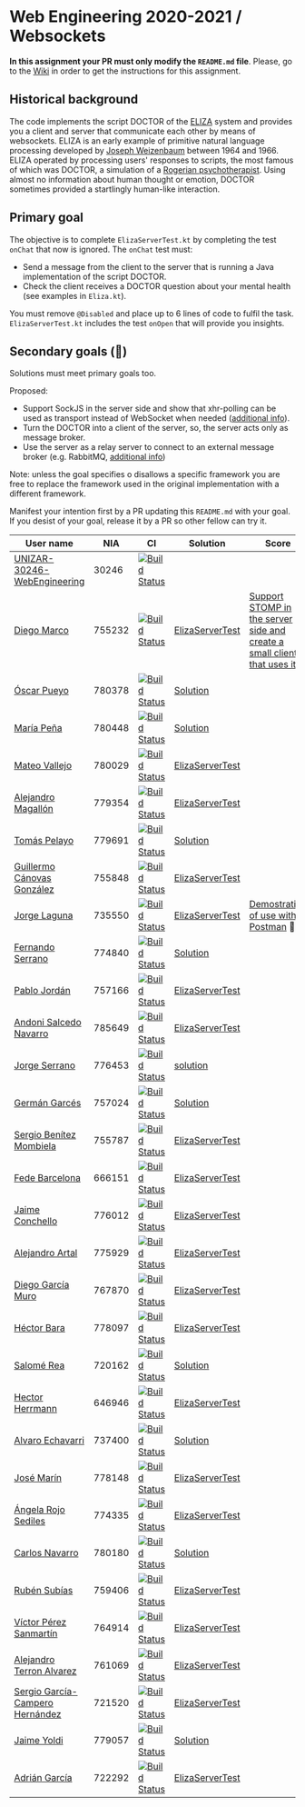 # Web Engineering 2020-2021 / Websockets
**In this assignment your PR must only modify the `README.md` file**.
Please, go to the [Wiki](https://github.com/UNIZAR-30246-WebEngineering/lab4-websockets/wiki) in order to get the instructions for this assignment.

## Historical background

The code implements the script DOCTOR of the [ELIZA](https://en.wikipedia.org/wiki/ELIZA) system and provides you a client and server that communicate each other by means of websockets.
ELIZA is an early example of primitive natural language processing developed by [Joseph Weizenbaum](https://en.wikipedia.org/wiki/Joseph_Weizenbaum) between 1964 and 1966.
ELIZA operated by processing users' responses to scripts, the most famous of which was DOCTOR, a simulation of a [Rogerian psychotherapist](https://en.wikipedia.org/wiki/Person-centered_therapy).
Using almost no information about human thought or emotion, DOCTOR sometimes provided a startlingly human-like interaction.

## Primary goal

The objective is to complete `ElizaServerTest.kt` by completing the test `onChat` that now is ignored.
The `onChat` test must:

* Send a message from the client to the server that is running a Java implementation of the script DOCTOR.
* Check the client receives a DOCTOR question about your mental health (see examples in `Eliza.kt`).

You must remove `@Disabled` and place up to 6 lines of code to fulfil the task.
`ElizaServerTest.kt` includes the test `onOpen` that will provide you insights.

## Secondary goals (:gift:)

Solutions must meet primary goals too.

Proposed:

- Support SockJS in the server side and show that xhr-polling can be used as transport instead of WebSocket when needed ([additional info](https://docs.spring.io/spring-framework/docs/current/reference/html/web.html#websocket-fallback-sockjs-client)).
- Turn the DOCTOR into a client of the server, so, the server acts only as message broker.
- Use the server as a relay server to connect to an external message broker (e.g. RabbitMQ, [additional info](https://docs.spring.io/spring-framework/docs/current/reference/html/web.html#websocket-stomp-handle-broker-relay))

Note: unless the goal specifies o disallows a specific framework you are free to replace the framework used in the original implementation with a different framework.

Manifest your intention first by a PR updating this `README.md` with your goal.
If you desist of your goal, release it by a PR so other fellow can try it.

| User name | NIA | CI | Solution | Score |
|--------|-----------|------|--------------|-------------|
|[UNIZAR-30246-WebEngineering](https://github.com/UNIZAR-30246-WebEngineering/lab4-websockets) | 30246 | [![Build Status](https://github.com/UNIZAR-30246-WebEngineering/lab4-websockets/actions/workflows/ci.yml/badge.svg)](https://github.com/UNIZAR-30246-WebEngineering/lab4-websockets/actions/workflows/ci.yml) |
|[Diego Marco](https://github.com/dmarcob/lab4-websockets/tree/test) | 755232 | [![Build Status](https://github.com/dmarcob/lab4-websockets/actions/workflows/ci.yml/badge.svg)](https://github.com/dmarcob/lab4-websockets/actions/workflows/ci.yml) | [ElizaServerTest](https://github.com/dmarcob/lab4-websockets/blob/test/src/test/kotlin/websockets/ElizaServerTest.kt) | [Support STOMP in the server side and create a small client that uses it](https://github.com/dmarcob/lab4-websockets/blob/gift/documentation.md) :gift:
|[Óscar Pueyo](https://github.com/iksopo/lab4-websockets) | 780378 | [![Build Status](https://github.com/iksopo/lab4-websockets/actions/workflows/ci.yml/badge.svg)](https://github.com/iksopo/lab4-websockets/actions/workflows/ci.yml) | [Solution](https://github.com/iksopo/lab4-websockets/blob/test/src/test/kotlin/websockets/ElizaServerTest.kt)
|[María Peña](https://github.com/Keyleth8/lab4-websockets/tree/test) | 780448 | [![Build Status](https://github.com/Keyleth8/lab4-websockets/actions/workflows/ci.yml/badge.svg)](https://github.com/Keyleth8/lab4-websockets/actions/workflows/ci.yml) | [Solution](https://github.com/Keyleth8/lab4-websockets/blob/test/src/test/kotlin/websockets/ElizaServerTest.kt) |
|[Mateo Vallejo](https://github.com/CursedR3N/lab4-websockets) | 780029 | [![Build Status](https://github.com/CursedR3N/lab4-websockets/actions/workflows/ci.yml/badge.svg)](https://github.com/CursedR3N/lab4-websockets/actions/workflows/ci.yml) | [ElizaServerTest](https://github.com/CursedR3N/lab4-websockets/blob/test/src/test/kotlin/websockets/ElizaServerTest.kt) |
|[Alejandro Magallón](https://github.com/alecron/lab4-websockets/tree/test) | 779354 | [![Build Status](https://github.com/alecron/lab4-websockets/actions/workflows/ci.yml/badge.svg)](https://github.com/alecron/lab4-websockets/actions/workflows/ci.yml) | [ElizaServerTest](https://github.com/alecron/lab4-websockets/blob/test/src/test/kotlin/websockets/ElizaServerTest.kt)
|[Tomás Pelayo](https://github.com/Tomenos18/lab4-websockets) | 779691 | [![Build Status](https://github.com/Tomenos18/lab4-websockets/actions/workflows/ci.yml/badge.svg)](https://github.com/Tomenos18/lab4-websockets/actions/workflows/ci.yml) | [Solution](https://github.com/Tomenos18/lab4-websockets/blob/test/src/test/kotlin/websockets/ElizaServerTest.kt)
|[Guillermo Cánovas González](https://github.com/guillecanovas/lab4-websockets) | 755848 | [![Build Status](https://github.com/guillecanovas/lab4-websockets/actions/workflows/ci.yml/badge.svg)](https://github.com/guillecanovas/lab4-websockets/actions/workflows/ci.yml) | [ElizaServerTest](https://github.com/guillecanovas/lab4-websockets/blob/test/src/test/kotlin/websockets/ElizaServerTest.kt)
|[Jorge Laguna](https://github.com/topopelon/lab4-websockets/tree/test) | 735550 | [![Build Status](https://github.com/topopelon/lab4-websockets/actions/workflows/ci.yml/badge.svg)](https://github.com/topopelon/lab4-websockets/actions/workflows/ci.yml) | [ElizaServerTest](https://github.com/topopelon/lab4-websockets/blob/test/src/test/kotlin/websockets/ElizaServerTest.kt) | [Demostration of use with Postman](https://github.com/topopelon/lab4-websockets/blob/test/description.md) :gift:
|[Fernando Serrano](https://github.com/Feer93/lab4-websockets) | 774840 | [![Build Status](https://github.com/Feer93/lab4-websockets/actions/workflows/ci.yml/badge.svg)](https://github.com/Feer93/lab4-websockets/actions/workflows/ci.yml) | [Solution](https://github.com/Feer93/lab4-websockets/blob/test/src/test/kotlin/websockets/ElizaServerTest.kt)
|[Pablo Jordán](https://github.com/pabloJordan24/lab4-websockets/tree/test) | 757166 | [![Build Status](https://github.com/pabloJordan24/lab4-websockets/actions/workflows/ci.yml/badge.svg)](https://github.com/pabloJordan24/lab4-websockets/actions/workflows/ci.yml) | [ElizaServerTest](https://github.com/pabloJordan24/lab4-websockets/blob/test/src/test/kotlin/websockets/ElizaServerTest.kt)
|[Andoni Salcedo Navarro](https://github.com/AndoniSalcedo/lab4-websockets) | 785649 | [![Build Status](https://github.com/AndoniSalcedo/lab4-websockets/actions/workflows/ci.yml/badge.svg)](https://github.com/AndoniSalcedo/lab4-websockets/actions/workflows/ci.yml) | [ElizaServerTest](https://github.com/AndoniSalcedo/lab4-websockets/blob/test/src/test/kotlin/websockets/ElizaServerTest.kt)
|[Jorge Serrano](https://github.com/zgzserrano/lab4-websockets) | 776453 | [![Build Status](https://github.com/zgzserrano/lab4-websockets/actions/workflows/ci.yml/badge.svg)](https://github.com/zgzserrano/lab4-websockets/actions/workflows/ci.yml) | [solution](https://github.com/zgzserrano/lab4-websockets/blob/test/src/test/kotlin/websockets/ElizaServerTest.kt)
|[Germán Garcés](https://github.com/fntkg/lab4-websockets) | 757024 | [![Build Status](https://github.com/fntkg/lab4-websockets/actions/workflows/ci.yml/badge.svg)](https://github.com/fntkg/lab4-websockets/actions/workflows/ci.yml) | [Solution](https://github.com/fntkg/lab4-websockets/blob/test/src/test/kotlin/websockets/ElizaServerTest.kt)
|[Sergio Benítez Mombiela](https://github.com/SergioBenitez755787/lab4-websockets/tree/test) | 755787 | [![Build Status](https://github.com/SergioBenitez755787/lab4-websockets/actions/workflows/ci.yml/badge.svg)](https://github.com/SergioBenitez755787/lab4-websockets/actions/workflows/ci.yml) | [ElizaServerTest](https://github.com/SergioBenitez755787/lab4-websockets/blob/test/src/test/kotlin/websockets/ElizaServerTest.kt)
|[Fede Barcelona](https://github.com/tembleking/lab4-websockets/tree/test) | 666151 | [![Build Status](https://github.com/tembleking/lab4-websockets/actions/workflows/ci.yml/badge.svg)](https://github.com/tembleking/lab4-websockets/actions/workflows/ci.yml) | [ElizaServerTest](https://github.com/tembleking/lab4-websockets/blob/test/src/test/kotlin/websockets/ElizaServerTest.kt)
|[Jaime Conchello](https://github.com/jaimecb/lab4-websockets/tree/test) | 776012 | [![Build Status](https://github.com/jaimecb/lab4-websockets/actions/workflows/ci.yml/badge.svg)](https://github.com/jaimecb/lab4-websockets/actions/workflows/ci.yml) | [ElizaServerTest](https://github.com/jaimecb/lab4-websockets/blob/test/src/test/kotlin/websockets/ElizaServerTest.kt)
|[Alejandro Artal](https://github.com/Alejandro-Artal/lab4-websockets/tree/test) | 775929 | [![Build Status](https://github.com/Alejandro-Artal/lab4-websockets/actions/workflows/ci.yml/badge.svg)](https://github.com/Alejandro-Artal/lab4-websockets/actions/workflows/ci.yml) | [ElizaServerTest](https://github.com/Alejandro-Artal/lab4-websockets/blob/test/src/test/kotlin/websockets/ElizaServerTest.kt)
|[Diego García Muro](https://github.com/thdgm/lab4-websockets.git/tree/test) | 767870 | [![Build Status](https://github.com/thdgm/lab4-websockets/actions/workflows/ci.yml/badge.svg)](https://github.com/thdgm/lab4-websockets/actions/workflows/ci.yml) | [ElizaServerTest](https://github.com/thdgm/lab4-websockets/blob/test/src/test/kotlin/websockets/ElizaServerTest.kt)
|[Héctor Bara](https://github.com/dolansete/lab4-websockets/tree/test) | 778097 | [![Build Status](https://github.com/dolansete/lab4-websockets/actions/workflows/ci.yml/badge.svg)](https://github.com/dolansete/lab4-websockets/actions/workflows/ci.yml) | [ElizaServerTest](https://github.com/dolansete/lab4-websockets/blob/test/src/test/kotlin/websockets/ElizaServerTest.kt)
|[Salomé Rea](https://github.com/SalomeReav/lab4-websockets/tree/test)| 720162| [![Build Status](https://github.com/SalomeReav/lab4-websockets/actions/workflows/ci.yml/badge.svg)](https://github.com/SalomeReav/lab4-websockets/actions/workflows/ci.yml) | [Solution](https://github.com/SalomeReav/lab4-websockets/blob/test/src/test/kotlin/websockets/ElizaServerTest.kt)
|[Hector Herrmann](https://github.com/HNHerrmann/lab4-websockets)| 646946| [![Build Status](https://github.com/HNHerrmann/lab4-websockets/actions/workflows/ci.yml/badge.svg)](https://github.com/HNHerrmann/lab4-websockets/actions/workflows/ci.yml) | [ElizaServerTest](https://github.com/HNHerrmann/lab4-websockets/blob/test/src/test/kotlin/websockets/ElizaServerTest.kt)
|[Alvaro Echavarri](https://github.com/aechavarris/lab4-websockets)| 737400| [![Build Status](https://github.com/aechavarris/lab4-websockets/actions/workflows/ci.yml/badge.svg)](https://github.com/aechavarris/lab4-websockets/actions/workflows/ci.yml) | [Solution](https://github.com/aechavarris/lab4-websockets/blob/work/src/test/kotlin/websockets/ElizaServerTest.kt)
|[José Marín](https://github.com/jmarindiez/lab4-websockets/tree/test) | 778148 | [![Build Status](https://github.com/jmarindiez/lab4-websockets/actions/workflows/ci.yml/badge.svg)](https://github.com/jmarindiez/lab4-websockets/actions/workflows/ci.yml) | [ElizaServerTest](https://github.com/jmarindiez/lab4-websockets/blob/test/src/test/kotlin/websockets/ElizaServerTest.kt)
|[Ángela Rojo Sediles](https://github.com/angela-rs/lab4-websockets)| 774335| [![Build Status](https://github.com/angela-rs/lab4-websockets/actions/workflows/ci.yml/badge.svg)](https://github.com/angela-rs/lab4-websockets/actions/workflows/ci.yml) | [ElizaServerTest](https://github.com/angela-rs/lab4-websockets/blob/test/src/test/kotlin/websockets/ElizaServerTest.kt)
|[Carlos Navarro](https://github.com/Lulay7/lab4-websockets) | 780180 | [![Build Status](https://github.com/Lulay7/lab4-websockets/actions/workflows/ci.yml/badge.svg)](https://github.com/Lulay7/lab4-websockets/actions/workflows/ci.yml) | [Solution](https://github.com/Lulay7/lab4-websockets/blob/test/src/test/kotlin/websockets/ElizaServerTest.kt)
|[Rubén Subías](https://github.com/Gelpa99/lab4-websockets/tree/test) | 759406 | [![Build Status](https://github.com/Gelpa99/lab4-websockets/actions/workflows/ci.yml/badge.svg)](https://github.com/Gelpa99/lab4-websockets/actions/workflows/ci.yml) | [ElizaServerTest](https://github.com/Gelpa99/lab4-websockets/blob/test/src/test/kotlin/websockets/ElizaServerTest.kt)
|[Víctor Pérez Sanmartín](https://github.com/vitolo99/lab4-websockets)| 764914| [![Build Status](https://github.com/vitolo99/lab4-websockets/actions/workflows/ci.yml/badge.svg)](https://github.com/vitolo99/lab4-websockets/actions/workflows/ci.yml) | [ElizaServerTest](https://github.com/vitolo99/lab4-websockets/blob/test/src/test/kotlin/websockets/ElizaServerTest.kt)
|[Alejandro Terron Alvarez](https://github.com/Alex28499/lab4-websockets)| 761069| [![Build Status](https://github.com/Alex28499/lab4-websockets/actions/workflows/ci.yml/badge.svg)](https://github.com/Alex28499/lab4-websockets/actions/workflows/ci.yml) | [ElizaServerTest](https://github.com/Alex28499/lab4-websockets/blob/test/src/test/kotlin/websockets/ElizaServerTest.kt)
|[Sergio García-Campero Hernández](https://github.com/SergioGCH/lab4-websockets)| 721520| [![Build Status](https://github.com/SergioGCH/lab4-websockets/actions/workflows/ci.yml/badge.svg)](https://github.com/SergioGCH/lab4-websockets/actions/workflows/ci.yml) | [ElizaServerTest](https://github.com/SergioGCH/lab4-websockets/blob/test/src/test/kotlin/websockets/ElizaServerTest.kt)
|[Jaime Yoldi](https://github.com/jaimoyok/lab4-websockets) | 779057 | [![Build Status](https://github.com/jaimoyok/lab4-websockets/actions/workflows/ci.yml/badge.svg)](https://github.com/jaimoyok/lab4-websockets/actions/workflows/ci.yml) | [Solution](https://github.com/jaimoyok/lab4-websockets/blob/work/src/test/kotlin/websockets/ElizaServerTest.kt)
|[Adrián García](https://github.com/adrigaarcia/lab4-websockets/tree/test) | 722292 | [![Build Status](https://github.com/adrigaarcia/lab4-websockets/actions/workflows/ci.yml/badge.svg)](https://github.com/adrigaarcia/lab4-websockets/actions/workflows/ci.yml) | [ElizaServerTest](https://github.com/adrigaarcia/lab4-websockets/blob/test/src/test/kotlin/websockets/ElizaServerTest.kt)
